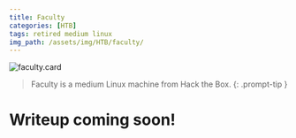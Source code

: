 ```yaml
---
title: Faculty
categories: [HTB]
tags: retired medium linux
img_path: /assets/img/HTB/faculty/
---
```


![faculty.card](Faculty.png)

> Faculty is a medium Linux machine from Hack the Box. 
{: .prompt-tip }

# Writeup coming soon!
